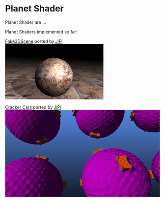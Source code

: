 Planet Shader
=============

Planet Shader are ...

Planet Shaders implemented so far:

[Fake3DScene](Fake3DScene.md) ported by [JiPi](../Profiles/JiPi.md) ![Fake3DScene](Fake3DScene.png "Fake3DScene.fuse")


[Cracker Cars](CrackerCars.md) ported by [JiPi](../Profiles/JiPi.md) ![CrackerCars](CrackerCars.png "CrackerCars.fuse")
